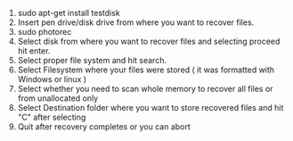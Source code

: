 1. sudo apt-get install testdisk
2. Insert pen drive/disk drive from where you want to recover files.
3. sudo photorec
4. Select disk from where you want to recover files and selecting proceed hit enter.
5. Select proper file system and hit search.
6. Select Filesystem where your files were stored ( it was formatted with Windows or linux )
7. Select whether you need to scan whole memory to recover all files or from unallocated only
8. Select Destination folder where you want to store recovered files and hit "C" after selecting
9. Quit after recovery completes or you can abort
